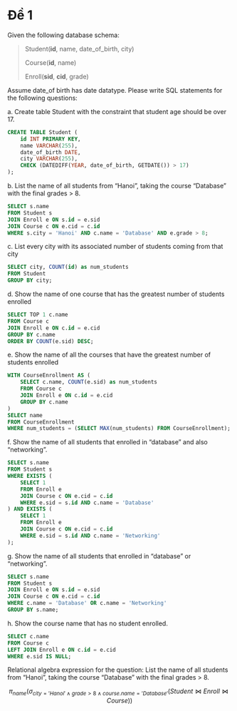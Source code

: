 # Đề 1

Given the following database schema:

> Student(**id**, name, date_of_birth, city)
>
> Course(**id**, name)
>
> Enroll(**sid**, **cid**, grade)

Assume date_of birth has date datatype. Please write SQL statements for the following questions:

a. Create table Student with the constraint that student age should be over 17.

```sql
CREATE TABLE Student (
    id INT PRIMARY KEY,
    name VARCHAR(255),
    date_of_birth DATE,
    city VARCHAR(255),
    CHECK (DATEDIFF(YEAR, date_of_birth, GETDATE()) > 17)
);
```

b. List the name of all students from “Hanoi”, taking the course “Database” with the final grades > 8.

```sql
SELECT s.name
FROM Student s
JOIN Enroll e ON s.id = e.sid
JOIN Course c ON e.cid = c.id
WHERE s.city = 'Hanoi' AND c.name = 'Database' AND e.grade > 8;
```

c. List every city with its associated number of students coming from that city

```sql
SELECT city, COUNT(id) as num_students
FROM Student
GROUP BY city;
```

d. Show the name of one course that has the greatest number of students enrolled

```sql
SELECT TOP 1 c.name
FROM Course c
JOIN Enroll e ON c.id = e.cid
GROUP BY c.name
ORDER BY COUNT(e.sid) DESC;
```

e. Show the name of all the courses that have the greatest number of students enrolled

```sql
WITH CourseEnrollment AS (
    SELECT c.name, COUNT(e.sid) as num_students
    FROM Course c
    JOIN Enroll e ON c.id = e.cid
    GROUP BY c.name
)
SELECT name
FROM CourseEnrollment
WHERE num_students = (SELECT MAX(num_students) FROM CourseEnrollment);
```

f. Show the name of all students that enrolled in “database” and also “networking”.

```sql
SELECT s.name
FROM Student s
WHERE EXISTS (
    SELECT 1
    FROM Enroll e
    JOIN Course c ON e.cid = c.id
    WHERE e.sid = s.id AND c.name = 'Database'
) AND EXISTS (
    SELECT 1
    FROM Enroll e
    JOIN Course c ON e.cid = c.id
    WHERE e.sid = s.id AND c.name = 'Networking'
);
```

g. Show the name of all students that enrolled in “database” or “networking”.

```sql
SELECT s.name
FROM Student s
JOIN Enroll e ON s.id = e.sid
JOIN Course c ON e.cid = c.id
WHERE c.name = 'Database' OR c.name = 'Networking'
GROUP BY s.name;
```

h. Show the course name that has no student enrolled.

```sql
SELECT c.name
FROM Course c
LEFT JOIN Enroll e ON c.id = e.cid
WHERE e.sid IS NULL;
```

Relational algebra expression for the question:
List the name of all students from “Hanoi”, taking the course “Database” with the final grades > 8.

$$ \pi_{name}(\sigma_{city='Hanoi' \land grade>8 \land course.name='Database'}(Student \bowtie Enroll \bowtie Course)) $$
